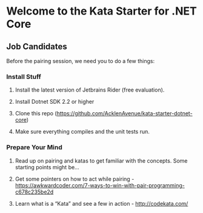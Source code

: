 # Welcome to the Kata Starter for .NET Core

## Job Candidates

Before the pairing session, we need you to do a few things:

### Install Stuff

1) Install the latest version of Jetbrains Rider (free evaluation).

2) Install Dotnet SDK 2.2 or higher

3) Clone this repo (https://github.com/AcklenAvenue/kata-starter-dotnet-core)

4) Make sure everything compiles and the unit tests run.

### Prepare Your Mind

1) Read up on pairing and katas to get familiar with the concepts. Some starting points might be...

2) Get some pointers on how to act while pairing - https://awkwardcoder.com/7-ways-to-win-with-pair-programming-c678c235be2d

3) Learn what is a “Kata” and see a few in action - http://codekata.com/
